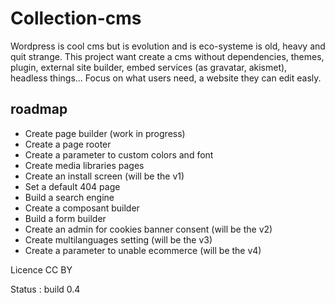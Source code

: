 # Collection-cms
Wordpress is cool cms but is evolution and is eco-systeme is old, heavy and quit strange. 
This project want create a cms without dependencies, themes, plugin, external site builder, embed services (as gravatar, akismet), headless things...
Focus on what users need, a website they can edit easly.

## roadmap 
- Create page builder (work in progress)
- Create a page rooter
- Create a parameter to custom colors and font
- Create media libraries pages
- Create an install screen (will be the v1)
- Set a default 404 page
- Build a search engine
- Create a composant builder
- Build a form builder
- Create an admin for cookies banner consent (will be the v2)
- Create multilanguages setting (will be the v3)
- Create a parameter to unable ecommerce (will be the v4)


Licence CC BY

Status : build 0.4